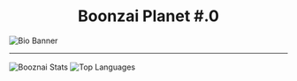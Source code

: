 <h1 align="center">Boonzai Planet #.0</h1>
<img align="center" src="https://github-readme-stats.vercel.app/api?username=i9bonsai&count_private=true&show_icons=true&theme=jolly" alt="Bio Banner">
<hr>

<!-- Markdown version = 
![Aboot Photo Banner](https://github.com/i9bonsai/i9bonsai/blob/main/bannercompleted.png?raw=true) -->
 
<img align="center" alt="Booznai Stats" src="https://github-readme-stats.vercel.app/api?username=i9bonsai&count_private=true&show_icons=true&theme=jolly">

<!-- Markdown Version = 
[![Booznai Stats x.X](https://github-readme-stats.vercel.app/api?username=i9bonsai&count_private=true&show_icons=true&theme=jolly)
](https://github.com/anuraghazra/github-readme-stats) -->

<img align="center" alt="Top Languages" src="https://github-readme-stats.vercel.app/api/top-langs/?username=i9bonsai&theme=jolly">

<!-- Markdown Version = 
[![Top Langs](https://github-readme-stats.vercel.app/api/top-langs/?username=anuraghazra&theme=jolly)](https://github.com/anuraghazra/github-readme-stats) -->



<!--
**i9bonsai/i9bonsai** is a ✨ _special_ ✨ repository because its `README.md` (this file) appears on your GitHub profile.

Here are some ideas to get you started:

- 🔭 I’m currently working on ...
- 🌱 I’m currently learning ...
- 👯 I’m looking to collaborate on ...
- 🤔 I’m looking for help with ...
- 💬 Ask me about ...
- 📫 How to reach me: ...
- 😄 Pronouns: ...
- ⚡ Fun fact: ...
-->
